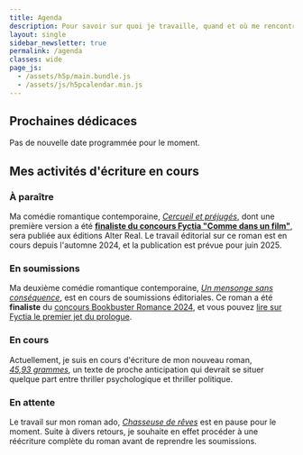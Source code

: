```yaml
---
title: Agenda
description: Pour savoir sur quoi je travaille, quand et où me rencontrer (événements, dédicaces...) Voici mon agenda !
layout: single
sidebar_newsletter: true
permalink: /agenda
classes: wide
page_js:
  - /assets/h5p/main.bundle.js
  - /assets/js/h5pcalendar.min.js
---
```


<div id="h5p-publications"></div>

## Prochaines dédicaces

Pas de nouvelle date programmée pour le moment.


## Mes activités d'écriture en cours

### À paraître

Ma comédie romantique contemporaine, [*Cercueil et préjugés*](/publications/cercueil-et-prejuges), dont une première version a été <a href="https://www.fyctia.com/blog/articles/833" target="_blank">**finaliste du concours Fyctia "Comme dans un film"**</a>, sera publiée aux éditions Alter Real. Le travail éditorial sur ce roman est en cours depuis l'automne 2024, et la publication est prévue pour juin 2025.

### En soumissions

Ma deuxième comédie romantique contemporaine, [*Un mensonge sans conséquence*](/publications/projets-en-cours/#un-mensonge-sans-conséquence), est en cours de soumissions éditoriales.
Ce roman a été **finaliste** du <a href="https://www.instagram.com/p/C8O5XMRqK0P/?img_index=5" target="_blank">concours Bookbuster Romance 2024</a>, et
vous pouvez <a href="https://www.fyctia.com/stories/et-que-refleurisse-son-sourire" target="_blank">lire sur Fyctia le premier jet du prologue</a>.

### En cours

Actuellement, je suis en cours d'écriture de mon nouveau roman, [*45,93&nbsp;grammes*](/publications/projets-en-cours/#4593grammes), un texte de proche anticipation qui devrait se situer quelque part entre thriller psychologique et thriller politique.

### En attente

Le travail sur mon roman ado, [*Chasseuse de rêves*](/publications/projets-en-cours/#chasseuse-de-r%C3%AAves-titre-provisoire) est en pause pour le moment. Suite à divers retours, je souhaite en effet procéder à une réécriture complète du roman avant de reprendre les soumissions.



